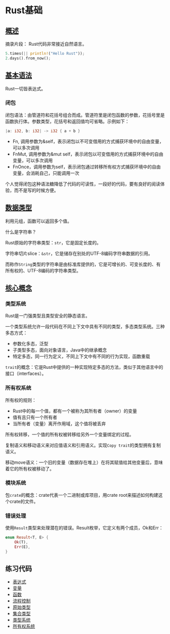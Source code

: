# Rust基础

## [概述](https://mp.weixin.qq.com/s/raM8bpGFIukWVNcR2G4pmw)

摘录片段：
Rust代码非常接近自然语言。

```Rust
5.times(|| println!("Hello Rust"));
2.days().from_now();
```

## [基本语法](https://mp.weixin.qq.com/s/okwXAj6eqB31R5mYmaqKZQ)

Rust一切皆表达式。

### 闭包

闭包语法：由管道符和花括号组合而成。管道符里是闭包函数的参数，花括号里是函数执行体。参数类型，花括号和返回值均可省略。示例如下：

```Rust
|a: i32, b: i32| -> i32 { a + b }
```

* Fn, 调用参数为&self，表示闭包以不可变借用的方式捕获环境中的自由变量，可以多次调用
* FnMut, 调用参数为&mut self，表示闭包以可变借用的方式捕获环境中的自由变量，可以多次调用
* FnOnce，调用参数为self，表示闭包通过转移所有权方式捕获环境中的自由变量，会消耗自己，只能调用一次

个人觉得闭包这种语法糖降低了代码的可读性，一段好的代码，要有良好的阅读体验，而不是写的时候方便。

## [数据类型](https://mp.weixin.qq.com/s/wSqRC-h-RsiNbUuPNVaLMw)

利用元组，函数可以返回多个值。

什么是字符串？

Rust原始的字符串类型：`str`，它是固定长度的。

字符串切片slice：`&str`，它是储存在别处的UTF-8编码字符串数据的引用。

而称作`String`类型的字符串是由标准库提供的，它是可增长的、可变长度的、有所有权的、UTF-8编码的字符串类型。

## [核心概念](https://mp.weixin.qq.com/s/BqtbSUkOZ-DSbv3Mt2UdrQ)

### 类型系统

Rust是一门强类型且类型安全的静态语言。

一个类型系统允许一段代码在不同上下文中具有不同的类型，多态类型系统。三种多态方式：

* 参数化多态，泛型
* 子类型多态，面向对象语言，Java中的继承概念
* 特定多态，同一行为定义，不同上下文中有不同的行为实现，函数重载

`trait`的概念：它是Rust中提供的一种实现特定多态的方法，类似于其他语言中的接口（interfaces）。

### 所有权系统

所有权的规则：

* Rust中的每一个值，都有一个被称为其所有者（owner）的变量
* 值有且只有一个所有者
* 当所有者（变量）离开作用域，这个值将被丢弃

所有权转移，一个值的所有权被转移给另外一个变量绑定的过程。

复制语义和移动语义来对应值语义和引用语义。实现`Copy trait`的类型拥有复制语义。

移动move语义：一个旧的变量（数据存在堆上）在将其赋值给其他变量后，意味着它的所有权被移动了。

### 模块系统

包`crate`的概念：crate代表一个二进制或库项目，用crate root来描述如何构建这个crate的文件。

### 错误处理

使用`Result`类型来处理潜在的错误。Result枚举，它定义有两个成员，Ok和Err：

```Rust
enum Result<T, E> {
    Ok(T),
    Err(E),
}
```

## 练习代码

* [表达式](./src/statement.rs)
* [变量](./src/variable.rs)
* [函数](./src/function.rs)
* [流程控制](./src/control_flow.rs)
* [原始类型](./src/primitives.rs)
* [集合类型](./src/collections.rs)
* [类型系统](./src/generics_trait.rs)
* [所有权系统]()
